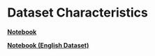 # Dataset Characteristics

**[Notebook](DatasetGeneration.ipynb)**

**[Notebook (English Dataset)](DatasetGenerationEnglishUncommented.ipynb)**
